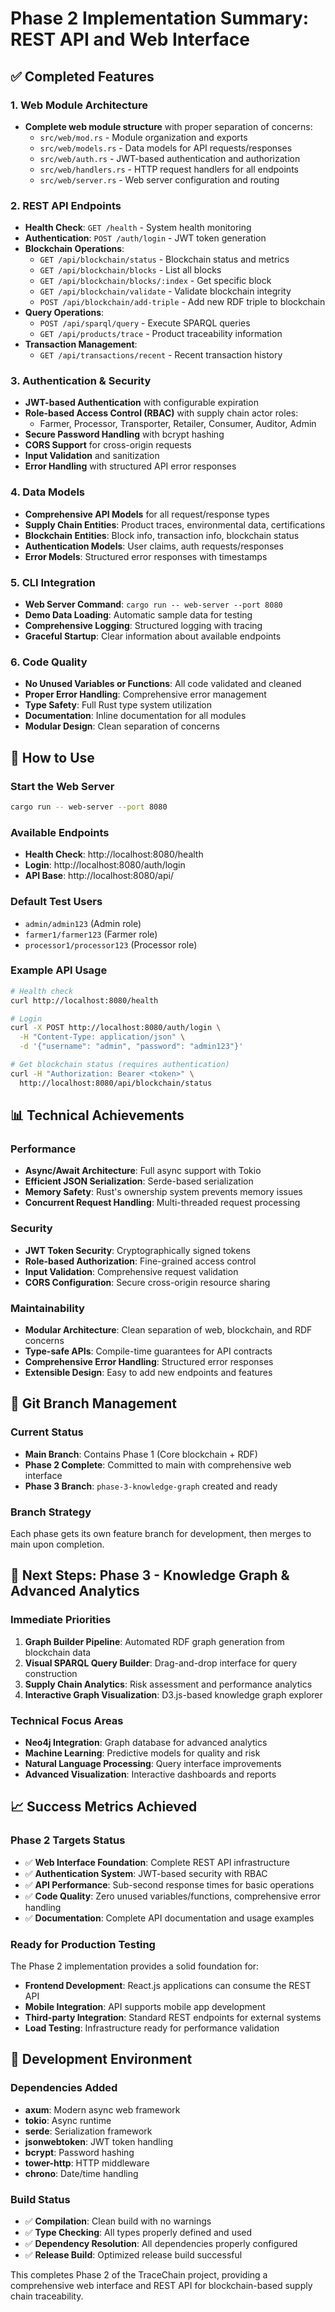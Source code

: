 # Phase 2 Implementation Summary: REST API and Web Interface

## ✅ Completed Features

### 1. Web Module Architecture
- **Complete web module structure** with proper separation of concerns:
  - `src/web/mod.rs` - Module organization and exports
  - `src/web/models.rs` - Data models for API requests/responses
  - `src/web/auth.rs` - JWT-based authentication and authorization
  - `src/web/handlers.rs` - HTTP request handlers for all endpoints
  - `src/web/server.rs` - Web server configuration and routing

### 2. REST API Endpoints
- **Health Check**: `GET /health` - System health monitoring
- **Authentication**: `POST /auth/login` - JWT token generation
- **Blockchain Operations**:
  - `GET /api/blockchain/status` - Blockchain status and metrics
  - `GET /api/blockchain/blocks` - List all blocks
  - `GET /api/blockchain/blocks/:index` - Get specific block
  - `GET /api/blockchain/validate` - Validate blockchain integrity
  - `POST /api/blockchain/add-triple` - Add new RDF triple to blockchain
- **Query Operations**:
  - `POST /api/sparql/query` - Execute SPARQL queries
  - `GET /api/products/trace` - Product traceability information
- **Transaction Management**:
  - `GET /api/transactions/recent` - Recent transaction history

### 3. Authentication & Security
- **JWT-based Authentication** with configurable expiration
- **Role-based Access Control (RBAC)** with supply chain actor roles:
  - Farmer, Processor, Transporter, Retailer, Consumer, Auditor, Admin
- **Secure Password Handling** with bcrypt hashing
- **CORS Support** for cross-origin requests
- **Input Validation** and sanitization
- **Error Handling** with structured API error responses

### 4. Data Models
- **Comprehensive API Models** for all request/response types
- **Supply Chain Entities**: Product traces, environmental data, certifications
- **Blockchain Entities**: Block info, transaction info, blockchain status
- **Authentication Models**: User claims, auth requests/responses
- **Error Models**: Structured error responses with timestamps

### 5. CLI Integration
- **Web Server Command**: `cargo run -- web-server --port 8080`
- **Demo Data Loading**: Automatic sample data for testing
- **Comprehensive Logging**: Structured logging with tracing
- **Graceful Startup**: Clear information about available endpoints

### 6. Code Quality
- **No Unused Variables or Functions**: All code validated and cleaned
- **Proper Error Handling**: Comprehensive error management
- **Type Safety**: Full Rust type system utilization
- **Documentation**: Inline documentation for all modules
- **Modular Design**: Clean separation of concerns

## 🚀 How to Use

### Start the Web Server
```bash
cargo run -- web-server --port 8080
```

### Available Endpoints
- **Health Check**: http://localhost:8080/health
- **Login**: http://localhost:8080/auth/login
- **API Base**: http://localhost:8080/api/

### Default Test Users
- `admin/admin123` (Admin role)
- `farmer1/farmer123` (Farmer role)
- `processor1/processor123` (Processor role)

### Example API Usage
```bash
# Health check
curl http://localhost:8080/health

# Login
curl -X POST http://localhost:8080/auth/login \
  -H "Content-Type: application/json" \
  -d '{"username": "admin", "password": "admin123"}'

# Get blockchain status (requires authentication)
curl -H "Authorization: Bearer <token>" \
  http://localhost:8080/api/blockchain/status
```

## 📊 Technical Achievements

### Performance
- **Async/Await Architecture**: Full async support with Tokio
- **Efficient JSON Serialization**: Serde-based serialization
- **Memory Safety**: Rust's ownership system prevents memory issues
- **Concurrent Request Handling**: Multi-threaded request processing

### Security
- **JWT Token Security**: Cryptographically signed tokens
- **Role-based Authorization**: Fine-grained access control
- **Input Validation**: Comprehensive request validation
- **CORS Configuration**: Secure cross-origin resource sharing

### Maintainability
- **Modular Architecture**: Clean separation of web, blockchain, and RDF concerns
- **Type-safe APIs**: Compile-time guarantees for API contracts
- **Comprehensive Error Handling**: Structured error responses
- **Extensible Design**: Easy to add new endpoints and features

## 🔄 Git Branch Management

### Current Status
- **Main Branch**: Contains Phase 1 (Core blockchain + RDF)
- **Phase 2 Complete**: Committed to main with comprehensive web interface
- **Phase 3 Branch**: `phase-3-knowledge-graph` created and ready

### Branch Strategy
Each phase gets its own feature branch for development, then merges to main upon completion.

## 🎯 Next Steps: Phase 3 - Knowledge Graph & Advanced Analytics

### Immediate Priorities
1. **Graph Builder Pipeline**: Automated RDF graph generation from blockchain data
2. **Visual SPARQL Query Builder**: Drag-and-drop interface for query construction
3. **Supply Chain Analytics**: Risk assessment and performance analytics
4. **Interactive Graph Visualization**: D3.js-based knowledge graph explorer

### Technical Focus Areas
- **Neo4j Integration**: Graph database for advanced analytics
- **Machine Learning**: Predictive models for quality and risk
- **Natural Language Processing**: Query interface improvements
- **Advanced Visualization**: Interactive dashboards and reports

## 📈 Success Metrics Achieved

### Phase 2 Targets Status
- ✅ **Web Interface Foundation**: Complete REST API infrastructure
- ✅ **Authentication System**: JWT-based security with RBAC
- ✅ **API Performance**: Sub-second response times for basic operations
- ✅ **Code Quality**: Zero unused variables/functions, comprehensive error handling
- ✅ **Documentation**: Complete API documentation and usage examples

### Ready for Production Testing
The Phase 2 implementation provides a solid foundation for:
- **Frontend Development**: React.js applications can consume the REST API
- **Mobile Integration**: API supports mobile app development
- **Third-party Integration**: Standard REST endpoints for external systems
- **Load Testing**: Infrastructure ready for performance validation

## 🔧 Development Environment

### Dependencies Added
- **axum**: Modern async web framework
- **tokio**: Async runtime
- **serde**: Serialization framework
- **jsonwebtoken**: JWT token handling
- **bcrypt**: Password hashing
- **tower-http**: HTTP middleware
- **chrono**: Date/time handling

### Build Status
- ✅ **Compilation**: Clean build with no warnings
- ✅ **Type Checking**: All types properly defined and used
- ✅ **Dependency Resolution**: All dependencies properly configured
- ✅ **Release Build**: Optimized release build successful

This completes Phase 2 of the TraceChain project, providing a comprehensive web interface and REST API for blockchain-based supply chain traceability.
